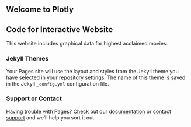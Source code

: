 ## Welcome to Plotly

## Code for Interactive Website

This website includes graphical data for highest acclaimed movies.



### Jekyll Themes

Your Pages site will use the layout and styles from the Jekyll theme you have selected in your [repository settings](https://github.com/KholiswaT/plotly/settings). The name of this theme is saved in the Jekyll `_config.yml` configuration file.

### Support or Contact

Having trouble with Pages? Check out our [documentation](https://docs.github.com/categories/github-pages-basics/) or [contact support](https://github.com/contact) and we’ll help you sort it out.
